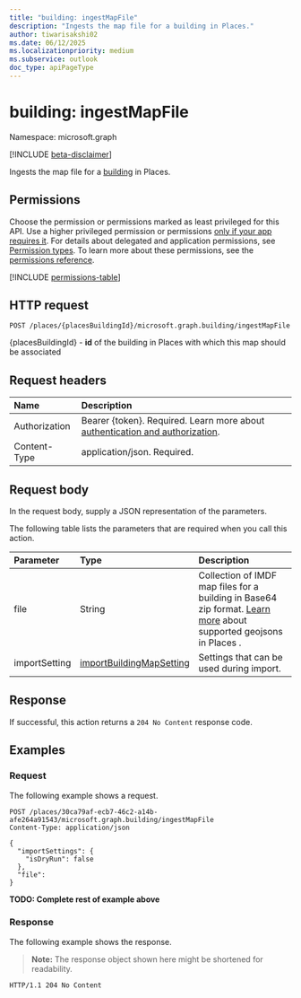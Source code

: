 ```yaml
---
title: "building: ingestMapFile"
description: "Ingests the map file for a building in Places."
author: tiwarisakshi02
ms.date: 06/12/2025
ms.localizationpriority: medium
ms.subservice: outlook
doc_type: apiPageType
---
```


# building: ingestMapFile

Namespace: microsoft.graph

[!INCLUDE [beta-disclaimer](../../includes/beta-disclaimer.md)]

Ingests the map file for a [building](../resources/building.md) in Places. 

## Permissions

Choose the permission or permissions marked as least privileged for this API. Use a higher privileged permission or permissions [only if your app requires it](/graph/permissions-overview#best-practices-for-using-microsoft-graph-permissions). For details about delegated and application permissions, see [Permission types](/graph/permissions-overview#permission-types). To learn more about these permissions, see the [permissions reference](/graph/permissions-reference).

<!-- {
  "blockType": "permissions",
  "name": "building-ingestmapfile-permissions"
}
-->
[!INCLUDE [permissions-table](../includes/permissions/building-ingestmapfile-permissions.md)]

## HTTP request

<!-- {
  "blockType": "ignored"
}
-->
``` http
POST /places/{placesBuildingId}/microsoft.graph.building/ingestMapFile
```

{placesBuildingId} - **id** of the building in Places with which this map should be associated

## Request headers

|Name|Description|
|:---|:---|
|Authorization|Bearer {token}. Required. Learn more about [authentication and authorization](/graph/auth/auth-concepts).|
|Content-Type|application/json. Required.|

## Request body

In the request body, supply a JSON representation of the parameters.

The following table lists the parameters that are required when you call this action.

|Parameter|Type|Description|
|:---|:---|:---|
|file|String|Collection of IMDF map files for a building in Base64 zip format. [Learn more](https://learn.microsoft.com/en-us/microsoft-365/places/configure-maps-in-places) about supported geojsons in Places .|
|importSetting|[importBuildingMapSetting](../resources/importbuildingmapsetting.md)|Settings that can be used during import.|



## Response

If successful, this action returns a `204 No Content` response code.

## Examples

### Request

The following example shows a request.
<!-- {
  "blockType": "request",
  "name": "buildingthis.ingestmapfile"
}
-->
``` http
POST /places/30ca79af-ecb7-46c2-a14b-afe264a91543/microsoft.graph.building/ingestMapFile
Content-Type: application/json

{
  "importSettings": {
    "isDryRun": false
  },
  "file": 
}
```

**TODO: Complete rest of example above**

### Response

The following example shows the response.
>**Note:** The response object shown here might be shortened for readability.
<!-- {
  "blockType": "response",
  "truncated": true
}
-->
``` http
HTTP/1.1 204 No Content
```

